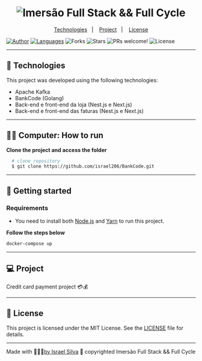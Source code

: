 ##

<h1 align="center">
    <img alt="Imersão Full Stack && Full Cycle" title="Imersão Full Stack && Full Cycle" src="" />
</h1>

<p align="center">
  <a href="#technologies">Technologies</a>&nbsp;&nbsp;&nbsp;|&nbsp;&nbsp;&nbsp;
  <a href="#-project">Project</a>&nbsp;&nbsp;&nbsp;|&nbsp;&nbsp;&nbsp;
  <a href="#-license">License</a>
</p>

<p align="center">

  [![Author](https://img.shields.io/badge/author-IsraelSilva-8257E5?style=flat-square)](https://github.com/israel206)
  [![Languages](https://img.shields.io/github/languages/count/israel206/BankCode?color=%238257E5&style=flat-square)](#)
  <img src="https://img.shields.io/github/forks/israel206/BankCode?label=forks&message=MIT&color=FFFFFF&labelColor=32B768" alt="Forks">
  <img src="https://img.shields.io/github/stars/israel206/BankCode?label=stars&message=MIT&color=FFFFFF&labelColor=32B768" alt="Stars">
  <img src="https://img.shields.io/static/v1?label=PRs&message=welcome&color=49AA26&labelColor=000000" alt="PRs welcome!" />
  <img alt="License" src="https://img.shields.io/static/v1?label=license&message=MIT&color=49AA26&labelColor=000000">
</p>

---

## 🚀 Technologies

This project was developed using the following technologies:

* Apache Kafka
* BankCode (Golang)
* Back-end e front-end da loja (Nest.js e Next.js)
* Back-end e front-end das faturas (Nest.js e Next.js)

---

## 👨‍💻 Computer: How to run

**Clone the project and access the folder**

  ```bash
    # clone repository
    $ git clone https://github.com/israel206/BankCode.git
  ```

---

## 🚀 Getting started

### Requirements

* You need to install both [Node.js](https://nodejs.org/en/download/) and [Yarn](https://yarnpkg.com/) to run this project.

**Follow the steps below**

```bash
docker-compose up

```

---

## 💻 Project

Credit card payment project 💳💰

---

## 📝 License

This project is licensed under the MIT License. See the [LICENSE](LICENSE.md) file for details.

---

Made with 💜💚💙[by Israel Silva](https://israel206.github.io/) 👋 copyrighted Imersão Full Stack && Full Cycle

[ts]: https://www.typescriptlang.org
[vscode]: https://code.visualstudio.com/
[yarn]: https://yarnpkg.com/
[vceditconfig]: https://marketplace.visualstudio.com/items?itemName=EditorConfig.EditorConfig
[vceslint]: https://marketplace.visualstudio.com/items?itemName=dbaeumer.vscode-eslint
